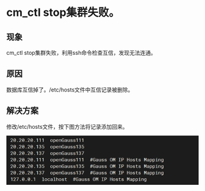 # cm_ctl stop集群失败。

## 现象
cm_ctl stop集群失败，利用ssh命令检查互信，发现无法连通。

## 原因
数据库互信掉了。/etc/hosts文件中互信记录被删除。

## 解决方案
修改/etc/hosts文件，按下图方法将记录添加回来。

![Alt text](image-6.png)